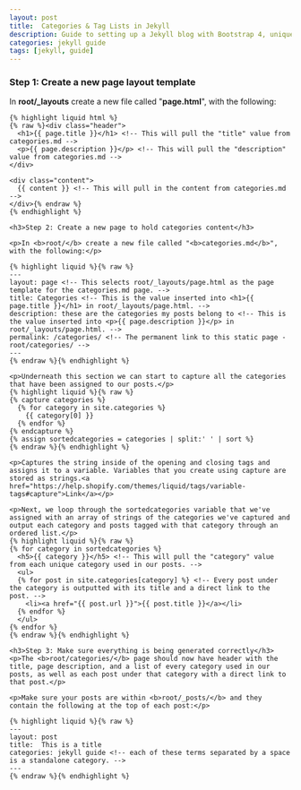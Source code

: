 ```yaml
---
layout: post
title:  Categories & Tag Lists in Jekyll
description: Guide to setting up a Jekyll blog with Bootstrap 4, unique tag and category pages, among other key blog functionality.
categories: jekyll guide 
tags: [jekyll, guide]
---
```




<section>
	<h3>Step 1: Create a new page layout template</h3>
	<p>In <b>root/_layouts</b> create a new file called "<b>page.html</b>", with the following:</p>

	{% highlight liquid html %}
	{% raw %}<div class="header">
	  <h1>{{ page.title }}</h1> <!-- This will pull the "title" value from categories.md -->
	  <p>{{ page.description }}</p> <!-- This will pull the "description" value from categories.md -->
	</div>

	<div class="content">
	  {{ content }} <!-- This will pull in the content from categories.md -->
	</div>{% endraw %}
	{% endhighlight %}

	<h3>Step 2: Create a new page to hold categories content</h3>

	<p>In <b>root/</b> create a new file called "<b>categories.md</b>", with the following:</p>

	{% highlight liquid %}{% raw %}
	---
	layout: page <!-- This selects root/_layouts/page.html as the page template for the categories.md page. -->
	title: Categories <!-- This is the value inserted into <h1>{{ page.title }}</h1> in root/_layouts/page.html. -->
	description: these are the categories my posts belong to <!-- This is the value inserted into <p>{{ page.description }}</p> in root/_layouts/page.html. -->
	permalink: /categories/ <!-- The permanent link to this static page - root/categories/ -->
	---
	{% endraw %}{% endhighlight %}

	<p>Underneath this section we can start to capture all the categories that have been assigned to our posts.</p>
	{% highlight liquid %}{% raw %}
	{% capture categories %}
	  {% for category in site.categories %}
	    {{ category[0] }}
	  {% endfor %}
	{% endcapture %}
	{% assign sortedcategories = categories | split:' ' | sort %}
	{% endraw %}{% endhighlight %}

	<p>Captures the string inside of the opening and closing tags and assigns it to a variable. Variables that you create using capture are stored as strings.<a href="https://help.shopify.com/themes/liquid/tags/variable-tags#capture">Link</a></p>

	<p>Next, we loop through the sortedcategories variable that we've assigned with an array of strings of the categories we've captured and output each category and posts tagged with that category through an ordered list.</p>
	{% highlight liquid %}{% raw %}
	{% for category in sortedcategories %}
	  <h5>{{ category }}</h5> <!-- This will pull the "category" value from each unique category used in our posts. -->
	  <ul>
	  {% for post in site.categories[category] %} <!-- Every post under the category is outputted with its title and a direct link to the post. -->
	    <li><a href="{{ post.url }}">{{ post.title }}</a></li>
	  {% endfor %}
	  </ul>
	{% endfor %}
	{% endraw %}{% endhighlight %}

	<h3>Step 3: Make sure everything is being generated correctly</h3>
	<p>The <b>root/categories/</b> page should now have header with the title, page description, and a list of every category used in our posts, as well as each post under that category with a direct link to that post.</p>

	<p>Make sure your posts are within <b>root/_posts/</b> and they contain the following at the top of each post:</p>

	{% highlight liquid %}{% raw %}
	---
	layout: post
	title:  This is a title
	categories: jekyll guide <!-- each of these terms separated by a space is a standalone category. -->
	---
	{% endraw %}{% endhighlight %}

</section>














































